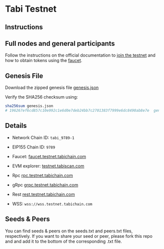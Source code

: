 # Tabi Testnet

## Instructions

## Full nodes and general participants

Follow the instructions on the official documentation to [join the testnet](https://evmos.dev/testnet/join.html) and how to obtain tokens using the [faucet](https://faucet.testnet.tabichain.com).

## Genesis File

Download the zipped genesis file [genesis.json](https://archive.testnet.tabichain.com/genesis.json)

Verify the SHA256 checksum using:

```bash
sha256sum genesis.json
# 196267ef6cd857c10e992c1e6d0e7deb24bb7c2701383f7999e6dc8490ab8e7e  genesis.json
```

## Details

- Network Chain ID: `tabi_9789-1`
- EIP155 Chain ID: `9789`
- Faucet: [faucet.testnet.tabichain.com](https://faucet.testnet.tabichain.com)
- EVM explorer: [testnet.tabiscan.com](http://testnet.tabiscan.com)

- Rpc [rpc.testnet.tabichain.com](https://rpc.testnet.tabichain.com)
- gRpc [grpc.testnet.tabichain.com](http://grpc.testnet.tabichain.com)
- Rest [rest.testnet.tabichain.com](http://rest.testnet.tabichain.com)
- WSS: `wss://wss.testnet.tabichain.com`

## Seeds & Peers

You can find seeds & peers on the seeds.txt and peers.txt files, respectively. If you want to share your seed or peer, please fork this repo and and add it to the bottom of the corresponding .txt file.